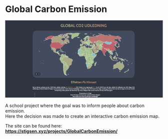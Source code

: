 # Global Carbon Emission
![](./misc/image.png)

A school project where the goal was to inform people about carbon emission.  
Here the decision was made to create an interactive carbon emission map.

The site can be found here: **https://stigsen.xyz/projects/GlobalCarbonEmission/**
